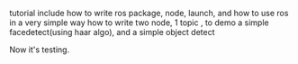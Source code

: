 tutorial include
how to write ros package, node, launch, and how to use ros in a very simple way
how to write two node, 1 topic , to demo a simple facedetect(using haar algo), and a simple object detect 

Now it's testing. 
